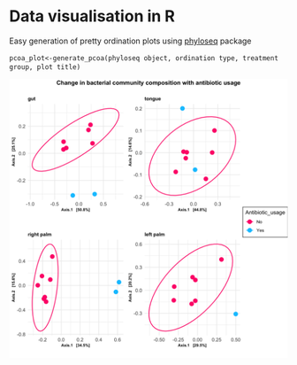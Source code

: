 
# Data visualisation in R 

Easy generation of pretty ordination plots using [phyloseq](https://github.com/joey711/phyloseq) package

```
pcoa_plot<-generate_pcoa(phyloseq object, ordination type, treatment group, plot title)
```

![all_pcoa](./plots/bodysites_all.png)
